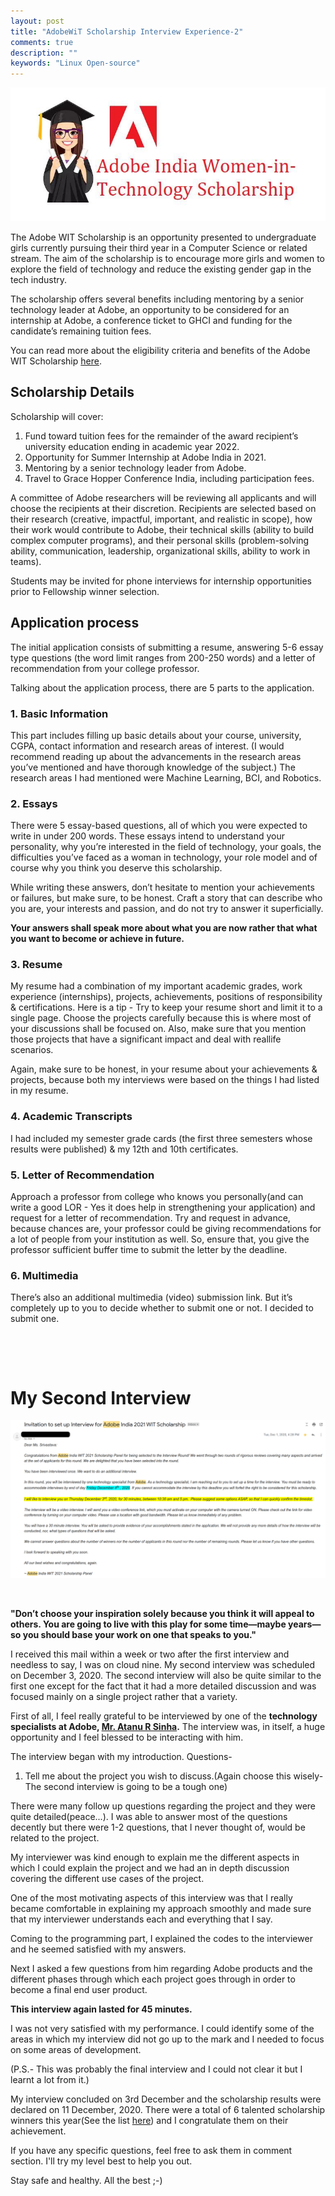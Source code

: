 ```yaml
---
layout: post
title: "AdobeWiT Scholarship Interview Experience-2"
comments: true
description: ""
keywords: "Linux Open-source"
---
```


<img  src="/assets/images/Adobe0.jpg" alt>

The Adobe WIT Scholarship is an opportunity presented to undergraduate girls currently pursuing their third year in a Computer Science or related stream. The aim of the scholarship is to encourage more girls and women to explore the field of technology and reduce the existing gender gap in the tech industry.

The scholarship offers several benefits including mentoring by a senior technology leader at Adobe, an opportunity to be considered for an internship at Adobe, a conference ticket to GHCI and funding for the candidate’s remaining tuition fees.

You can read more about the eligibility criteria and benefits of the Adobe WIT Scholarship [here](https://research.adobe.com/adobe-india-women-in-technology-scholarship/).

## Scholarship Details 

Scholarship will cover:

1. Fund toward tuition fees for the remainder of the award recipient’s university education ending in academic year 2022.
2. Opportunity for Summer Internship at Adobe India in 2021.
3. Mentoring by a senior technology leader from Adobe.
4. Travel to Grace Hopper Conference India, including participation fees.

A committee of Adobe researchers will be reviewing all applicants and will choose the recipients at their discretion. Recipients are selected based on their research (creative, impactful, important, and realistic in scope), how their work would contribute to Adobe, their technical skills (ability to build complex computer programs), and their personal skills (problem-solving ability, communication, leadership, organizational skills, ability to work in teams). 

Students may be invited for phone interviews for internship opportunities prior to Fellowship winner selection. 

## Application process

The initial application consists of submitting a resume, answering 5-6 essay type questions (the word limit ranges from 200-250 words) and a letter of recommendation from your college professor.

Talking about the application process, there are 5 parts to the application.

### 1. Basic Information

This part includes filling up basic details about your course, university, CGPA, contact information and research areas of interest. (I would recommend reading up about the advancements in the research areas you’ve mentioned and have thorough knowledge of the subject.) The research areas I had mentioned were Machine Learning, BCI, and Robotics.

### 2. Essays

There were 5 essay-based questions, all of which you were expected to write in under 200 words. These essays intend to understand your personality, why you’re interested in the field of technology, your goals, the difficulties you’ve faced as a woman in technology, your role model and of course why you think you deserve this scholarship.

While writing these answers, don’t hesitate to mention your achievements or failures, but make sure, to be honest. Craft a story that can describe who you are, your interests and passion, and do not try to answer it superficially. 

**Your answers shall speak more about what you are now rather that what you want to become or achieve in future.** 

### 3. Resume

My resume had a combination of my important academic grades, work experience (internships), projects, achievements, positions of responsibility & certifications. Here is a tip - Try to keep your resume short and limit it to a single page. Choose the projects carefully because this is where most of your discussions shall be focused on. Also, make sure that you mention those projects that have a significant impact and deal with reallife scenarios. 

Again, make sure to be honest, in your resume about your achievements & projects, because both my interviews were based on the things I had listed in my resume.

### 4. Academic Transcripts

I had included my semester grade cards (the first three semesters whose results were published) & my 12th and 10th certificates.

### 5. Letter of Recommendation

Approach a professor from college who knows you personally(and can write a good LOR - Yes it does help in strengthening your application) and request for a letter of recommendation. Try and request in advance, because chances are, your professor could be giving recommendations for a lot of people from your institution as well. So, ensure that, you give the professor sufficient buffer time to submit the letter by the deadline.

### 6. Multimedia

There’s also an additional multimedia (video) submission link. But it’s completely up to you to decide whether to submit one or not. I decided to submit one.
&nbsp;

&nbsp;

&nbsp;


# My Second Interview

<img  src="/assets/images/Adobe-2.png" alt>

&nbsp;


**"Don’t choose your inspiration solely because you think it will appeal to others. You are going to live with this play for some time—maybe years—so you should base your work on one that speaks to you."**

I received this mail within a week or two after the first interview and needless to say, I was on cloud nine. My second interview was scheduled on December 3, 2020. The second interview will also be quite similar to the first one except for the fact that it had a more detailed discussion and was focused mainly on a single project rather that a variety.

First of all, I feel really grateful to be interviewed by one of the **technology specialists at Adobe, [Mr. Atanu R Sinha](https://research.adobe.com/person/atanu-sinha/).** The interview was, in itself, a huge opportunity and I feel blessed to be interacting with him. 

The interview began with my introduction.
Questions-

1. Tell me about the project you wish to discuss.(Again choose this wisely- The second interview is going to be a tough one)

There were many follow up questions regarding the project  and they were quite detailed(peace...). I was able to answer most of the questions decently but there were 1-2 questions, that I never thought of, would be related to the project. 

My interviewer was kind enough to explain me the different aspects in which I could explain the project and we had an in depth discussion covering the different use cases of the project.

One of the most motivating aspects of this interview was that I really became comfortable in explaining my approach smoothly and made sure that my interviewer understands each and everything that I say.

Coming to the programming part, I explained the codes to the interviewer and he seemed satisfied with my answers.

Next I asked a few questions from him regarding Adobe products and the different phases through which each project goes through in order to become a final end user product. 

**This interview again lasted for 45 minutes.**

I was not very satisfied with my performance. I could identify some of the areas in which my interview did not go up to the mark and I needed to focus on some areas of development.

(P.S.- This was probably the final interview and I could not clear it but I learnt a lot from it.)

My interview concluded on 3rd December and the scholarship results were declared on 11 December, 2020.
There were a total of 6 talented scholarship winners this year(See the list [here](https://research.adobe.com/adobe-india-women-in-technology-scholarship/india-scholarship-winners/))  and I congratulate them on their achievement.

If you have any specific questions, feel free to ask them in comment section. I'll try my level best to help you out.

Stay safe and healthy. All the best ;-)